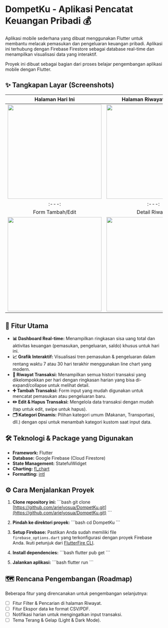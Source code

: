 #  DompetKu - Aplikasi Pencatat Keuangan Pribadi 💰

Aplikasi mobile sederhana yang dibuat menggunakan Flutter untuk membantu melacak pemasukan dan pengeluaran keuangan pribadi. Aplikasi ini terhubung dengan Firebase Firestore sebagai database real-time dan menampilkan visualisasi data yang interaktif.

Proyek ini dibuat sebagai bagian dari proses belajar pengembangan aplikasi mobile dengan Flutter.

## ✨ Tangkapan Layar (Screenshots)

| Halaman Hari Ini | Halaman Riwayat & Grafik |
|:---:|:---:|
| <img src="https://github.com/user-attachments/assets/3cf0e973-ce27-47e2-a3ea-c3ad0cef1151" width="300"> | <img src="https://github.com/user-attachments/assets/bce7ae5d-3316-49a5-8f86-21ae0fbab71f" width="300"> |
|:---:|:---:|
| Form Tambah/Edit | Detail Riwayat |
| <img src="https://github.com/user-attachments/assets/99cb5812-bdcd-4600-9b5a-8e540acd7066" width="300"> | <img src="https://github.com/user-attachments/assets/138d61eb-cfff-4aff-9636-fc7a9922d125" width="300"> |

## 🚀 Fitur Utama

- **📊 Dashboard Real-time:** Menampilkan ringkasan sisa uang total dan aktivitas keuangan (pemasukan, pengeluaran, saldo) khusus untuk hari ini.
- **📈 Grafik Interaktif:** Visualisasi tren pemasukan & pengeluaran dalam rentang waktu 7 atau 30 hari terakhir menggunakan line chart yang modern.
- **📜 Riwayat Transaksi:** Menampilkan semua histori transaksi yang dikelompokkan per hari dengan ringkasan harian yang bisa di-expand/collapse untuk melihat detail.
- **➕ Tambah Transaksi:** Form input yang mudah digunakan untuk mencatat pemasukan atau pengeluaran baru.
- **✏️ Edit & Hapus Transaksi:** Mengelola data transaksi dengan mudah (tap untuk edit, swipe untuk hapus).
- **🗂️ Kategori Dinamis:** Pilihan kategori umum (Makanan, Transportasi, dll.) dengan opsi untuk menambah kategori kustom saat input data.

## 🛠️ Teknologi & Package yang Digunakan

- **Framework:** Flutter
- **Database:** Google Firebase (Cloud Firestore)
- **State Management:** StatefulWidget
- **Charting:** [fl_chart](https://pub.dev/packages/fl_chart)
- **Formatting:** [intl](https://pub.dev/packages/intl)

## ⚙️ Cara Menjalankan Proyek

1.  **Clone repository ini:**
    \`\`\`bash
    git clone [https://github.com/arielyosua/DompetKu.git](https://github.com/arielyosua/DompetKu.git)
    \`\`\`
2.  **Pindah ke direktori proyek:**
    \`\`\`bash
    cd DompetKu
    \`\`\`
3.  **Setup Firebase:**
    Pastikan Anda sudah memiliki file `firebase_options.dart` yang terkonfigurasi dengan proyek Firebase Anda. Ikuti petunjuk dari [FlutterFire CLI](https://firebase.google.com/docs/flutter/setup).

4.  **Install dependencies:**
    \`\`\`bash
    flutter pub get
    \`\`\`
5.  **Jalankan aplikasi:**
    \`\`\`bash
    flutter run
    \`\`\`

## 🗺️ Rencana Pengembangan (Roadmap)

Beberapa fitur yang direncanakan untuk pengembangan selanjutnya:
- [ ] Fitur Filter & Pencarian di halaman Riwayat.
- [ ] Fitur Ekspor data ke format CSV/PDF.
- [ ] Notifikasi harian untuk mengingatkan input transaksi.
- [ ] Tema Terang & Gelap (Light & Dark Mode).
